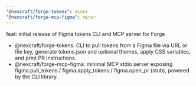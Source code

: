 ```yaml
---
"@nexcraft/forge-tokens": minor
"@nexcraft/forge-mcp-figma": minor
---
```


feat: initial release of Figma tokens CLI and MCP server for Forge

- @nexcraft/forge-tokens: CLI to pull tokens from a Figma file via URL or file key, generate tokens.json and optional themes, apply CSS variables, and print PR instructions.
- @nexcraft/forge-mcp-figma: minimal MCP stdio server exposing figma.pull_tokens / figma.apply_tokens / figma.open_pr (stub), powered by the CLI library.

